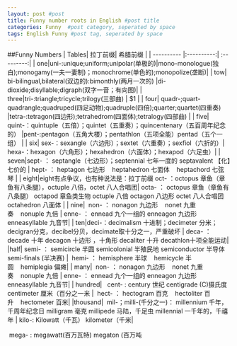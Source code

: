 ```yaml
---
layout: post #post
title: Funny number roots in English #post title
categories: Funny  #post category, seperated by space
tags: English Funny #post tag, seperated by space
---
```


##Funny Numbers
| Tables| 拉丁前缀| 希腊前缀  |
| ---------- |:----------:| :---------:|
| one|uni-:unique;uniform;unipolar(单极的)|mono-monologue(独白);monogamy(一夫一妻制)；monochrome(单色的);monopolize(垄断)|
| tow| bi-bilingual,bilateral(双边的):bimonthly(两月一次的)    |di-dioxide;disyllable;digraph(双字一音；有向图)|
| three|tri-:triangle;tricycle;trilogy(三部曲)     |    $1 |
| four| quadr-;quart-quadrangle;quadruped(四足动物);quadruple(四倍);quarter;quartet(四重奏) |tetra-:tetragon(四边形);tetrahedrom(四面体);tetralogy(四部曲) |
| five| quint-：quintuple（五倍）；quintet（五重奏）；quincentenary（五百周年纪念的） |pent-:pentagon（五角大楼）；pentathlon（五项全能）pentad（五个一组） |
| six| sex-：sexangle（六边形）；sextet（六重奏）；sexfiol（六折的）| hexa-：hexagon（六角形）；hexahedron（六面体）；hexapod（六足虫）|
| seven|sept- ： septangle（七边形）；septennial 七年一度的    septavalent 【化】七价的 | hept- ： heptagon 七边形    heptahedron 七面体    heptachord 七弦琴 |
| eight|eight有点争议，也有种说法是：拉丁前缀 oct- ：octopus 章鱼（章鱼有八条腿），octuple 八倍，octet 八人合唱团| octa- ：  octopus 章鱼（章鱼有八条腿）  octapod 章鱼类生物 octuple 八倍   octagon 八边形   octet 八人合唱团   octahedron 八面体 |
| nine|  non- ： nonagon 九边形    nonet 九重奏    nonuple 九倍 |  enne- ： ennead 九个一组的    enneagon 九边形    enneasyllable 九音节|
| ten|deci-：decimalism 十进制；decimeter 分米；decigran分克，decibel分贝，decimate取十分之一，严重破坏 |   deca- ： decade 十年     decagon 十边形 ，十角形   decaliter 十升  decathlon十项全能运动|
|half| semi- ： semicircle 半圆 semicolonial 半殖民地 semiconductor 半导体  semi-finals (半决赛) |   hemi- ： hemisphere 半球    hemicycle 半圆    hemiplegia 偏瘫|
| many|  non- ： nonagon 九边形    nonet 九重奏    nonuple 九倍 |  enne- ： ennead 九个一组的    enneagon 九边形    enneasyllable 九音节|
| hundred|   cent- :  century 世纪     centigrade (C)摄氏度     centimeter 厘米（百分之一米 |   hect- ： hectogram 百克    hectoliter 百升    hectometer 百米|
|thousand|  mil-；milli-(千分之一)： millennium 千年， 千周年纪念日 milligram 毫克  millipede 马陆，千足虫  millennial 一千年的，千禧年 |  kilo-:  Kilowatt（千瓦） kilometer（千米|

 mega- : megawatt(百万瓦特) megaton (百万吨